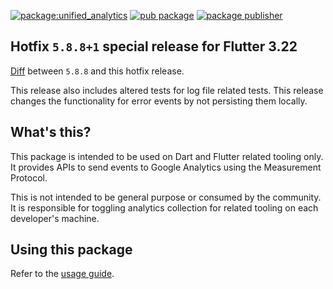 [![package:unified_analytics](https://github.com/dart-lang/tools/actions/workflows/unified_analytics.yml/badge.svg)](https://github.com/dart-lang/tools/actions/workflows/unified_analytics.yml)
[![pub package](https://img.shields.io/pub/v/unified_analytics.svg)](https://pub.dev/packages/unified_analytics)
[![package publisher](https://img.shields.io/pub/publisher/unified_analytics.svg)](https://pub.dev/packages/unified_analytics/publisher)

## Hotfix `5.8.8+1` special release for Flutter 3.22

[Diff](https://github.com/dart-lang/tools/compare/unified_analytics-v5.8.8...unified_analytics-v5.8.8+1?expand=1) between `5.8.8` and this hotfix release.

This release also includes altered tests for log file related tests. This release changes the functionality for error events by not persisting them locally.

## What's this?

This package is intended to be used on Dart and Flutter related
tooling only. It provides APIs to send events to Google Analytics using the
Measurement Protocol.

This is not intended to be general purpose or consumed by the community. It is
responsible for toggling analytics collection for related tooling on each
developer's machine.

## Using this package

Refer to the [usage guide](USAGE_GUIDE.md).
